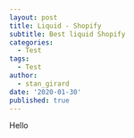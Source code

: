 ```yaml
---
layout: post
title: Liquid - Shopify
subtitle: Best liquid Shopify
categories:
  - Test
tags:
  - Test
author:
  - stan_girard
date: '2020-01-30'
published: true
---
```

Hello
